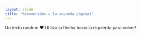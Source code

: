 ```yaml
---
layout: slide
title: "Bienvenidos a la segunda página!"
---
```

Un texto random ❤
Utiliza la flecha hacia la izquierda para volver!

